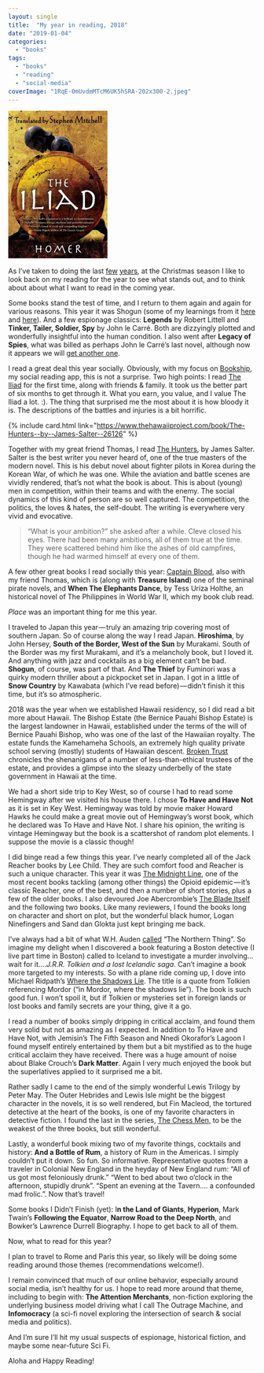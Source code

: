 ```yaml
---
layout: single
title:  "My year in reading, 2018"
date: "2019-01-04"
categories: 
  - "books"
tags: 
  - "books"
  - "reading"
  - "social-media"
coverImage: "1RqE-0mUvdmMTcM6UK5hSRA-202x300-2.jpeg"
---
```


![](/assets/images/1RqE-0mUvdmMTcM6UK5hSRA-202x300.jpeg)

As I’ve taken to doing the last [few](https://medium.com/@thehawaiiproj/my-year-in-reading-2017-fceee46d0f2c) [years](https://medium.com/the-hawaii-project/my-year-in-reading-2016-2c6f0312311), at the Christmas season I like to look back on my reading for the year to see what stands out, and to think about about what I want to read in the coming year.

Some books stand the test of time, and I return to them again and again for various reasons. This year it was Shogun (some of my learnings from it [here](http://www.viking2917.com/its-all-your-fault/) and [here](http://www.viking2917.com/playing-the-long-game/)). And a few espionage classics: **Legends** by Robert Littell and **Tinker, Tailer, Soldier, Spy** by John le Carré. Both are dizzyingly plotted and wonderfully insightful into the human condition. I also went after **Legacy of Spies**, what was billed as perhaps John le Carré’s last novel, although now it appears we will [get another one](https://www.theguardian.com/books/2018/dec/10/john-le-carre-agent-running-in-the-field).

I read a great deal this year socially. Obviously, with my focus on [Bookship](https://www.bookshipapp.com), my social reading app, this is not a surprise. Two high points: I read [The Iliad](https://www.thehawaiiproject.com/book/The-Iliad--by--Homer--23363) for the first time, along with friends & family. It took us the better part of six months to get through it. What you earn, you value, and I value The Iliad a lot. :). The thing that surprised me the most about it is how bloody it is. The descriptions of the battles and injuries is a bit horrific.

{% include card.html link="https://www.thehawaiiproject.com/book/The-Hunters--by--James-Salter--26126" %}

Together with my great friend Thomas, I read [The Hunters](https://www.thehawaiiproject.com/book/The-Hunters--by--James-Salter--26126), by James Salter. Salter is the best writer you never heard of, one of the true masters of the modern novel. This is his debut novel about fighter pilots in Korea during the Korean War, of which he was one. While the aviation and battle scenes are vividly rendered, that’s not what the book is about. This is about (young) men in competition, within their teams and with the enemy. The social dynamics of this kind of person are so well captured. The competition, the politics, the loves & hates, the self-doubt. The writing is everywhere very vivid and evocative.

> “What is your ambition?” she asked after a while. Cleve closed his eyes. There had been many ambitions, all of them true at the time. They were scattered behind him like the ashes of old campfires, though he had warmed himself at every one of them.

A few other great books I read socially this year: [Captain Blood,](https://www.thehawaiiproject.com/book/Captain-Blood--by--Rafael-Sabatini--49695) also with my friend Thomas, which is (along with **Treasure Island**) one of the seminal pirate novels, and **When The Elephants Dance**, by Tess Uriza Holthe, an historical novel of The Philippines in World War II, which my book club read.

_Place_ was an important thing for me this year.

I traveled to Japan this year — truly an amazing trip covering most of southern Japan. So of course along the way I read Japan. **Hiroshima**, by John Hersey, **South of the Border, West of the Sun** by Murakami. South of the Border was my first Murakami, and it’s a melancholy book, but I loved it. And anything with jazz and cocktails as a big element can’t be bad. **Shogun**, of course, was part of that. And **The Thief** by Fuminori was a quirky modern thriller about a pickpocket set in Japan. I got in a little of **Snow Country** by Kawabata (which I’ve read before) — didn’t finish it this time, but it’s so atmospheric.

2018 was the year when we established Hawaii residency, so I did read a bit more about Hawaii. The Bishop Estate (the Bernice Pauahi Bishop Estate) is the largest landowner in Hawaii, established under the terms of the will of Bernice Pauahi Bishop, who was one of the last of the Hawaiian royalty. The estate funds the Kamehameha Schools, an extremely high quality private school serving (mostly) students of Hawaiian descent. [Broken Trust](https://www.thehawaiiproject.com/book/Broken-Trust-Greed,-Mismanagement,--Political-Manipulation-at-Americas-Largest-Charitable-Trust-%28Latitude-20-Books%29--by--Samuel-P.-King--53956) chronicles the shenanigans of a number of less-than-ethical trustees of the estate, and provides a glimpse into the sleazy underbelly of the state government in Hawaii at the time.

We had a short side trip to Key West, so of course I had to read some Hemingway after we visited his house there. I chose **To Have and Have Not** as it is set in Key West. Hemingway was told by movie maker Howard Hawks he could make a great movie out of Hemingway’s worst book, which he declared was To Have and Have Not. I share his opinion, the writing is vintage Hemingway but the book is a scattershot of random plot elements. I suppose the movie is a classic though!

I did binge read a few things this year. I’ve nearly completed all of the Jack Reacher books by Lee Child. They are such comfort food and Reacher is such a unique character. This year it was [The Midnight Line](https://www.thehawaiiproject.com/book/The-Midnight-Line-A-Jack-Reacher-Novel--by--Lee-Child--318372), one of the most recent books tackling (among other things) the Opioid epidemic — it’s classic Reacher, one of the best, and then a number of short stories, plus a few of the older books. I also devoured Joe Abercrombie’s [The Blade Itself](https://www.thehawaiiproject.com/book/The-Blade-Itself--by--Joe-Abercrombie--29218) and the following two books. Like many reviewers, I found the books long on character and short on plot, but the wonderful black humor, Logan Ninefingers and Sand dan Glokta just kept bringing me back.

I’ve always had a bit of what W.H. Auden [called](https://www.newyorker.com/books/page-turner/auden-and-elvish) “The Northern Thing”. So imagine my delight when I discovered a book featuring a Boston detective (I live part time in Boston) called to Iceland to investigate a murder involving…wait for it…._J.R.R. Tolkien and a lost Icelandic saga_. Can’t imagine a book more targeted to my interests. So with a plane ride coming up, I dove into Michael Ridpath’s [Where the Shadows Lie](https://www.thehawaiiproject.com/book/Where-the-Shadows-Lie--by--Michael-Ridpath--154538). The title is a quote from Tolkien referencing Mordor (“in Mordor, where the shadows lie”). The book is such good fun. I won’t spoil it, but if Tolkien or mysteries set in foreign lands or lost books and family secrets are your thing, give it a go.

I read a number of books simply dripping in critical acclaim, and found them very solid but not as amazing as I expected. In addition to To Have and Have Not, with Jemisin’s The Fifth Season and Nnedi Okorafor’s Lagoon I found myself entirely entertained by them but a bit mystified as to the huge critical acclaim they have received. There was a huge amount of noise about Blake Crouch’s **Dark Matter**. Again I very much enjoyed the book but the superlatives applied to it surprised me a bit.

Rather sadly I came to the end of the simply wonderful Lewis Trilogy by Peter May. The Outer Hebrides and Lewis Isle might be the biggest character in the novels, it is so well rendered, but Fin Macleod, the tortured detective at the heart of the books, is one of my favorite characters in detective fiction. I found the last in the series, [The Chess Men,](https://www.thehawaiiproject.com/book/The-Chessmen-The-Lewis-Trilogy--by--Peter-May--47935) to be the weakest of the three books, but still wonderful.

Lastly, a wonderful book mixing two of my favorite things, cocktails and history: **And a Bottle of Rum**, a history of Rum in the Americas. I simply couldn’t put it down. So fun. So informative. Representative quotes from a traveler in Colonial New England in the heyday of New England rum: “All of us got most feloniously drunk.” “Went to bed about two o’clock in the afternoon, stupidly drunk”. “Spent an evening at the Tavern…. a confounded mad frolic.”. Now that’s travel!

Some books I Didn’t Finish (yet): I**n the Land of Giants**, **Hyperion**, Mark Twain’s **Following the Equator**, **Narrow Road to the Deep North**, and Bowker’s Lawrence Durrell Biography. I hope to get back to all of them.

Now, what to read for this year?

I plan to travel to Rome and Paris this year, so likely will be doing some reading around those themes (recommendations welcome!).

I remain convinced that much of our online behavior, especially around social media, isn’t healthy for us. I hope to read more around that theme, including to begin with: **The Attention Merchants**, non-fiction exploring the underlying business model driving what I call The Outrage Machine, and **Infomocracy** (a sci-fi novel exploring the intersection of search & social media and politics).

And I’m sure I’ll hit my usual suspects of espionage, historical fiction, and maybe some near-future Sci Fi.

Aloha and Happy Reading!
